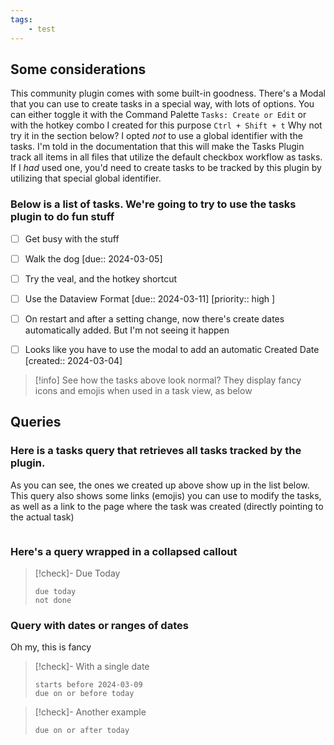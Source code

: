 ```yaml
---
tags:
    - test
---
```



## Some considerations
This community plugin comes with some built-in goodness.  There's a Modal that you can use to create tasks in a special way, with lots of options.  You can either toggle it with the Command Palette `Tasks: Create or Edit` or with the hotkey combo I created for this purpose `Ctrl + Shift + t`
Why not try it in the section below?
I opted _not_ to use a global identifier with the tasks.  I'm told in the documentation that this will make the Tasks Plugin track all items in all files that utilize the default checkbox workflow as tasks.  If I _had_ used one, you'd need to create tasks to be tracked by this plugin by utilizing that special global identifier.

### Below is a list of tasks.  We're going to try to use the tasks plugin to do fun stuff

- [ ] Get busy with the stuff
- [ ] Walk the dog  [due:: 2024-03-05]
- [ ] Try the veal, and the hotkey shortcut
- [ ] Use the Dataview Format  [due:: 2024-03-11] [priority:: high ]
- [ ] On restart and after a setting change, now there's create dates automatically added.  But I'm not seeing it happen
- [ ] Looks like you have to use the modal to add an automatic Created Date  [created:: 2024-03-04]



> [!info] 
> See how the tasks above look normal?  They display fancy icons and emojis when used in a task view, as below



## Queries
### Here is a tasks query that retrieves all tasks tracked by the plugin. 
As you can see, the ones we created up above show up in the list below.  This query also shows some links (emojis) you can use to modify the tasks, as well as a link to the page where the task was created (directly pointing to the actual task)

```tasks
```



### Here's a query wrapped in a collapsed callout
>[!check]- Due Today
>```tasks
>due today
>not done


### Query with dates or ranges of dates
Oh my, this is fancy
>[!check]- With a single date
>```tasks
>starts before 2024-03-09
>due on or before today

>[!check]- Another example
>```tasks
>due on or after today
